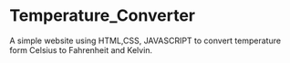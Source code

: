# Temperature_Converter
A simple website using  HTML,CSS, JAVASCRIPT to convert temperature form Celsius to Fahrenheit and Kelvin.
